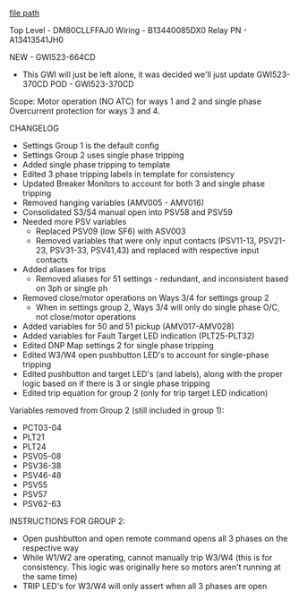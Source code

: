 
[file path](<file:///C:\Users\jnetherton\G&W Electric Co\US-PowerGridAutomation - Documents\_Lazer\109465 - Sioux Valley Energy (RESCO)>)

Top Level - DM80CLLFFAJ0
Wiring - B13440085DX0
Relay PN - A13413541JH0

NEW - GWI523-664CD
- This GWI will just be left alone, it was decided we'll just update GWI523-370CD
POD - GWI523-370CD

Scope:
Motor operation (NO ATC) for ways 1 and 2 and single phase Overcurrent protection for ways 3 and 4.

CHANGELOG
- Settings Group 1 is the default config
- Settings Group 2 uses single phase tripping
- Added single phase tripping to template
- Edited 3 phase tripping labels in template for consistency
- Updated Breaker Monitors to account for both 3 and single phase tripping
- Removed hanging variables (AMV005 - AMV016)
- Consolidated S3/S4 manual open into PSV58 and PSV59
- Needed more PSV variables
	- Replaced PSV09 (low SF6) with ASV003
	- Removed variables that were only input contacts (PSV11-13, PSV21-23, PSV31-33, PSV41,43) and replaced with respective input contacts
- Added aliases for trips
	- Removed aliases for 51 settings - redundant, and inconsistent based on 3ph or single ph
- Removed close/motor operations on Ways 3/4 for settings group 2
	- When in settings group 2, Ways 3/4 will only do single phase O/C, not close/motor operations
- Added variables for 50 and 51 pickup (AMV017-AMV028)
- Added variables for Fault Target LED indication (PLT25-PLT32)
- Edited DNP Map settings 2 for single phase tripping
- Edited W3/W4 open pushbutton LED's to account for single-phase tripping
- Edited pushbutton and target LED's (and labels), along with the proper logic based on if there is 3 or single phase tripping
- Edited trip equation for group 2 (only for trip target LED indication)

Variables removed from Group 2 (still included in group 1):
- PCT03-04
- PLT21
- PLT24
- PSV05-08
- PSV36-38
- PSV46-48
- PSV55
- PSV57
- PSV62-63

INSTRUCTIONS FOR GROUP 2:
- Open pushbutton and open remote command opens all 3 phases on the respective way
- While W1/W2 are operating, cannot manually trip W3/W4 (this is for consistency. This logic was originally here so motors aren't running at the same time)
- TRIP LED's for W3/W4 will only assert when all 3 phases are open